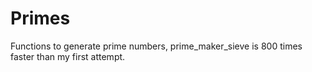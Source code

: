 # Primes
 Functions to generate prime numbers, prime_maker_sieve is 800 times faster than my first attempt.
